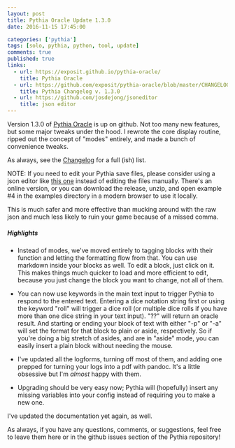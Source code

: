 ```yaml
---
layout: post
title: Pythia Oracle Update 1.3.0
date: 2016-11-15 17:45:00

categories: ['pythia']
tags: [solo, pythia, python, tool, update]
comments: true
published: true
links:
  - url: https://exposit.github.io/pythia-oracle/
    title: Pythia Oracle
  - url: https://github.com/exposit/pythia-oracle/blob/master/CHANGELOG.md
    title: Pythia Changelog v. 1.3.0
  - url: https://github.com/josdejong/jsoneditor
    title: json editor
---
```


Version 1.3.0 of [Pythia Oracle](https://exposit.github.io/pythia-oracle/) is up on github. Not too many new features, but some major tweaks under the hood. I rewrote the core display routine, ripped out the concept of "modes" entirely, and made a bunch of convenience tweaks.

As always, see the [Changelog](https://github.com/exposit/pythia-oracle/blob/master/CHANGELOG.md) for a full (ish) list.

<!--more-->

NOTE: If you need to edit your Pythia save files, please consider using a json editor like [this one](https://github.com/josdejong/jsoneditor) instead of editing the files manually. There's an online version, or you can download the release, unzip, and open example #4 in the examples directory in a modern browser to use it locally.

This is much safer and more effective than mucking around with the raw json and much less likely to ruin your game because of a missed comma.

##### Highlights

* Instead of modes, we've moved entirely to tagging blocks with their function and letting the formatting flow from that. You can use markdown inside your blocks as well. To edit a block, just click on it. This makes things much quicker to load and more efficient to edit, because you just change the block you want to change, not all of them.

* You can now use keywords in the main text input to trigger Pythia to respond to the entered text. Entering a dice notation string first or using the keyword "roll" will trigger a dice roll (or multiple dice rolls if you have more than one dice string in your text input). "??" will return an oracle result. And starting or ending your block of text with either "-p" or "-a" will set the format for that block to plain or aside, respectively. So if you're doing a big stretch of asides, and are in "aside" mode, you can easily insert a plain block without needing the mouse.

* I've updated all the logforms, turning off most of them, and adding one prepped for turning your logs into a pdf with pandoc. It's a little obsessive but I'm *almost* happy with them.

* Upgrading should be very easy now; Pythia will (hopefully) insert any missing variables into your config instead of requiring you to make a new one.

I've updated the documentation yet again, as well.

As always, if you have any questions, comments, or suggestions, feel free to leave them here or in the github issues section of the Pythia repository!
